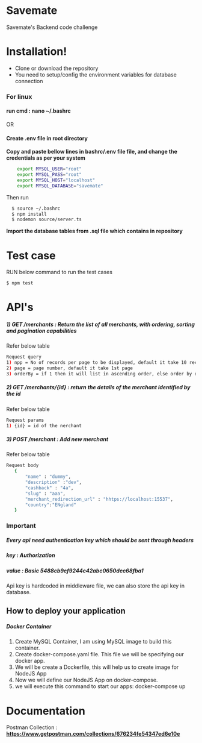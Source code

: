# Savemate


Savemate's Backend code challenge 

# Installation!

  - Clone or download the repository
  - You need to setup/config the environment variables for database connection
 ### For linux 
#### run cmd  :  nano ~/.bashrc
OR
#### Create .env file in root directory

**Copy and paste bellow lines in bashrc/.env file file, and change the credentials as per your system**
```sh
    export MYSQL_USER="root"
    export MYSQL_PASS="root"
    export MYSQL_HOST="localhost"
    export MYSQL_DATABASE="savemate"
```

Then run 
```sh
  $ source ~/.bashrc
  $ npm install
  $ nodemon source/server.ts 
 ```
 
 **Import the database tables from .sql file which contains in repository**
 
# Test case

RUN below command to run the test cases
```sh
$ npm test
```

# API's

 ##### 1) GET /merchants : Return the list of all merchants, with ordering, sorting and pagination capabilities
 
 Refer below table
 ```sh
Request query 
1) npp = No of records per page to be displayed, default it take 10 records per page
2) page = page number, default it take 1st page
3) orderBy = if 1 then it will list in ascending order, else order by descending
```
 ##### 2) GET /merchants/{id} :  return the details of the merchant identified by the id
 Refer below table
  ```sh
Request params 
1) {id} = id of the nerchant
```
##### 3) POST /merchant : Add new merchant
Refer below table
 ```sh
Request body 
    {
        "name" : "dummy", 
        "description" :"dev",
        "cashback" : "4a",
        "slug" : "aaa", 
        "merchant_redirection_url" : "hhtps://localhost:15537",
        "country":"ENgland"
    }
```
 ### Important
 ##### Every api need authentication key which should be sent through headers
 ##### key : Authorization
 ##### value : Basic 5488cb9ef9244c42abc0650dec68fba1
 
 Api key is hardcoded in middleware file, we can also store the api key in database.

## How to deploy your application
##### Docker Container
1) Create MySQL Container, I am using MySQL image to  build this container.
2) Create docker-compose.yaml file. This file we will be specifying our docker app.
3) We will be create a Dockerfile, this will help us to create image for NodeJS App
4) Now we will define our NodeJS App on docker-compose.
5) we will execute this command to start our apps: docker-compose up


# Documentation

Postman Collection  : **https://www.getpostman.com/collections/676234fe54347ed6e10e**





